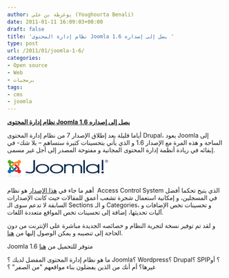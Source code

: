 ```yaml
---
author: يوغرطة بن علي (Youghourta Benali)
date: 2011-01-11 16:09:03+00:00
draft: false
title: 'نظام إدارة المحتوى Joomla يصل إلى إصداره 1.6 '
type: post
url: /2011/01/joomla-1-6/
categories:
- Open source
- Web
- برمجيات
tags:
- cms
- joomla
---
```


**[نظام إدارة المحتوى Joomla يصل إلى إصداره 1.6](https://www.it-scoop.com/2011/01/joomla-1-6/)**


أياما قليلة بعد إطلاق الإصدار 7 من نظام إدارة المحتوى Drupal، يعود Joomla إلى الساحة و هذه المرة مع الإصدار 1.6 و الذي يأتي بتحسينات كثيرة ستساهم – بلا شك- في إبقائه في ريادة أنظمة إدارة المحتوى المجانية و مفتوحة المصدر إلى أجل غير مسمى.


[![](logo.png)
](logo.png)


أهم ما جاء في [هذا الإصدار](http://www.joomla.org/announcements/general-news/5348-joomlar-16-has-arrived.html) هو نظام  Access Control System الذي يتيح تحكما أفضل في المسجلين، و إمكانية استعمال شجرة تشعب أعمق للمقالات حيث كانت الإصدارات السابقة لا تدعم سوى الـ Sections و الـ Categories، و تحسينات تخص الإضافات و آليات تحديثها، إضافة إلى تحسينات تخص المواقع متعددة اللغات.

و لقد تم توفير نسخة لتجربة النظام و خصائصه الجديدة مباشرة على الإنترنت من دون الحاجة إلى تنصيبه و يمكن الوصول إليها من [هنا](http://demo.joomla.org/).

Joomla 1.6 متوفر للتحميل من [هنا](http://joomlacode.org/gf/project/joomla/frs/?action=FrsReleaseBrowse&frs_package_id=5696)

ما هو نظام إدارة المحتوى المفضل لديك ؟ Joomla؟ Wordpress؟ Drupal؟ SPIP؟ أو غيرها؟ أم أنك من الذين يفضلون بناء مواقعهم "من الصفر" ؟
